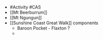 - #Activity #CAS
- [[Mt Beerburrum]]
- [[Mt Ngungun]]
- [[Sunshine Coast Great Walk]] components
	- Baroon Pocket - Flaxton ?
	-